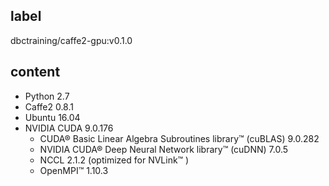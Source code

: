 
label
-
dbctraining/caffe2-gpu:v0.1.0

content
-
- Python 2.7 
- Caffe2 0.8.1
- Ubuntu 16.04 
- NVIDIA CUDA 9.0.176 
    - CUDA® Basic Linear Algebra Subroutines library™ (cuBLAS) 9.0.282
    - NVIDIA CUDA® Deep Neural Network library™ (cuDNN) 7.0.5
    - NCCL 2.1.2 (optimized for NVLink™ )
    - OpenMPI™ 1.10.3


